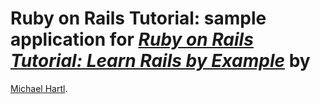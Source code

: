 # Ruby on Rails Tutorial: sample application for [*Ruby on Rails Tutorial: Learn Rails by Example*](http://railstutorial.org) by
[Michael Hartl](http://michaelhartl.com/).